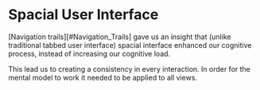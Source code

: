 # Spacial User Interface

[Navigation trails][#Navigation_Trails] gave us an insight that (unlike traditional tabbed user interface) spacial interface enhanced our cognitive process, instead of increasing our cognitive load.

This lead us to creating a consistency in every interaction. In order for the mental model to work it needed to be applied to all views.

